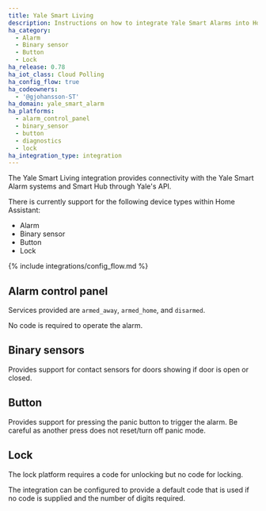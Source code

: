 ```yaml
---
title: Yale Smart Living
description: Instructions on how to integrate Yale Smart Alarms into Home Assistant.
ha_category:
  - Alarm
  - Binary sensor
  - Button
  - Lock
ha_release: 0.78
ha_iot_class: Cloud Polling
ha_config_flow: true
ha_codeowners:
  - '@gjohansson-ST'
ha_domain: yale_smart_alarm
ha_platforms:
  - alarm_control_panel
  - binary_sensor
  - button
  - diagnostics
  - lock
ha_integration_type: integration
---
```


The Yale Smart Living integration provides connectivity with the Yale Smart Alarm systems and Smart Hub through Yale's API.

There is currently support for the following device types within Home Assistant:

- Alarm
- Binary sensor
- Button
- Lock

{% include integrations/config_flow.md %}

## Alarm control panel

Services provided are `armed_away`, `armed_home`, and `disarmed`.

No code is required to operate the alarm.

## Binary sensors

Provides support for contact sensors for doors showing if door is open or closed.

## Button

Provides support for pressing the panic button to trigger the alarm. Be careful as another press does not reset/turn off panic mode.

## Lock

The lock platform requires a code for unlocking but no code for locking.

The integration can be configured to provide a default code that is used if no code is supplied and the number of digits required.
